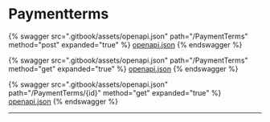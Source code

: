# Paymentterms

{% swagger src=".gitbook/assets/openapi.json" path="/PaymentTerms" method="post" expanded="true" %}
[openapi.json](.gitbook/assets/openapi.json)
{% endswagger %}

{% swagger src=".gitbook/assets/openapi.json" path="/PaymentTerms" method="get" expanded="true" %}
[openapi.json](.gitbook/assets/openapi.json)
{% endswagger %}

{% swagger src=".gitbook/assets/openapi.json" path="/PaymentTerms/{id}" method="get" expanded="true" %}
[openapi.json](.gitbook/assets/openapi.json)
{% endswagger %}

***
